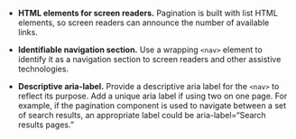 - **HTML elements for screen readers.** Pagination is built with list HTML elements, so screen readers can announce the number of available links.

- **Identifiable navigation section.** Use a wrapping `<nav>` element to identify it as a navigation section to screen readers and other assistive technologies.

- **Descriptive aria-label.** Provide a descriptive aria label for the `<nav>` to reflect its purpose. Add a unique aria label if using two on one page. For example, if the pagination component is used to navigate between a set of search results, an appropriate label could be aria-label=“Search results pages.”
